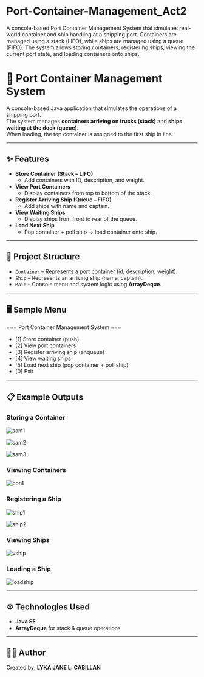 # Port-Container-Management_Act2
A console-based Port Container Management System that simulates real-world container and ship handling at a shipping port. Containers are managed using a stack (LIFO), while ships are managed using a queue (FIFO). The system allows storing containers, registering ships, viewing the current port state, and loading containers onto ships.

# 🚢 Port Container Management System  

A console-based Java application that simulates the operations of a shipping port.  
The system manages **containers arriving on trucks (stack)** and **ships waiting at the dock (queue)**.  
When loading, the top container is assigned to the first ship in line.  

---

## ✨ Features  

- **Store Container (Stack – LIFO)**  
  - Add containers with ID, description, and weight.  
- **View Port Containers**  
  - Display containers from top to bottom of the stack.  
- **Register Arriving Ship (Queue – FIFO)**  
  - Add ships with name and captain.  
- **View Waiting Ships**  
  - Display ships from front to rear of the queue.  
- **Load Next Ship**  
  - Pop container + poll ship → load container onto ship.  

---

## 📂 Project Structure  

- `Container` – Represents a port container (id, description, weight).  
- `Ship` – Represents an arriving ship (name, captain).  
- `Main` – Console menu and system logic using **ArrayDeque**.  

---

## 🖥️ Sample Menu  

=== Port Container Management System ===
- [1] Store container (push)
- [2] View port containers
- [3] Register arriving ship (enqueue)
- [4] View waiting ships
- [5] Load next ship (pop container + poll ship)
- [0] Exit


---

## 📋 Example Outputs  

### Storing a Container
![sam1](https://github.com/user-attachments/assets/ac57798f-cfc6-4291-a5de-6cc1c422995c)

![sam2](https://github.com/user-attachments/assets/c1545ccf-1dc7-4fcc-834e-aac2bf31b09a)

![sam3](https://github.com/user-attachments/assets/f5fd54df-895b-4c25-8eeb-bd7db11733a0)

### Viewing Containers
![con1](https://github.com/user-attachments/assets/14a2c055-9a3c-4b32-b87c-1d77f80aadc5)

### Registering a Ship
![ship1](https://github.com/user-attachments/assets/778c6d08-0d82-4bfd-8b69-bd00b2d1e590)

![ship2](https://github.com/user-attachments/assets/993e0f11-731f-4f5a-a6e6-de800b73a198)

### Viewing Ships
![vship](https://github.com/user-attachments/assets/b30f5025-a1c8-4625-8ee9-8f47b8c11893)

### Loading a Ship
![loadship](https://github.com/user-attachments/assets/add479b9-b8d7-4dda-9e00-3c072c14e6dd)


---

## ⚙️ Technologies Used  

- **Java SE**  
- **ArrayDeque** for stack & queue operations  

---

## 👨‍💻 Author
Created by: **LYKA JANE L. CABILLAN**












